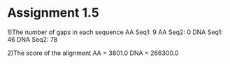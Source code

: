 # Assignment 1.5
1)The number of gaps in each sequence 
AA Seq1: 9
AA Seq2: 0
DNA Seq1: 46
DNA Seq2: 78



2)The score of the alignment
AA = 3801.0
DNA = 266300.0



